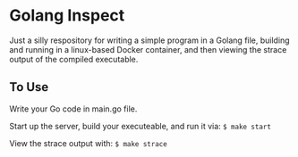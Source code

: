 # Golang Inspect

Just a silly respository for writing a simple program in a Golang file, building and running in a linux-based Docker container, and then viewing the strace output of the compiled executable.

## To Use

Write your Go code in main.go file.

Start up the server, build your executeable, and run it via: `$ make start`

View the strace output with: `$ make strace`